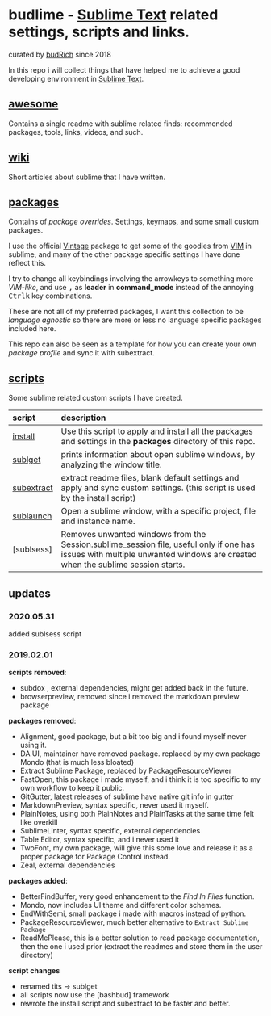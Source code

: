 # budlime - [Sublime Text] related settings, scripts and links.
curated by [budRich] since 2018  

In this repo i will collect things that have helped me to achieve a good developing environment in [Sublime Text].  

## [awesome]

Contains a single readme with sublime related finds: recommended packages, tools, links, videos, and such.

## [wiki]

Short articles about sublime that I have written.

## [packages]

Contains of *package overrides*. Settings, keymaps, and some small custom packages.

I use the official [Vintage] package to get some of the goodies from [VIM] in sublime, and many of the other package specific settings I have done reflect this.  

I try to change all keybindings involving the arrowkeys to something more *VIM-like*, and use <kbd>,</kbd> as **leader** in **command_mode** instead of the annoying <kbd>Ctrl</kbd><kbd>k</kbd> key combinations.

These are not all of my preferred packages, I want this collection to be *language agnostic* so there are more or less no language specific packages included here.

This repo can also be seen as a template for how you can create your own *package profile* and sync it with subextract.

## [scripts]  

Some sublime related custom scripts I have created.  

| script       | description
|:-------------|:---------------------------
| [install]    | Use this script to apply and install all the packages and settings in the **packages** directory of this repo.
| [sublget]    | prints information about open sublime windows, by analyzing the window title.
| [subextract] | extract readme files, blank default settings and apply and sync custom settings. (this script is used by the install script)
| [sublaunch]  | Open a sublime window, with a specific project, file and instance name.          |
| [sublsess]  | Removes unwanted windows from the Session.sublime_session file, useful only if one has issues with multiple unwanted windows are created when the sublime session starts.          |

## updates

### 2020.05.31
added sublsess script

### 2019.02.01

**scripts removed**:  
- subdox , external dependencies, might get added back in the future.
- browserpreview, removed since i removed the markdown preview package

**packages removed**:  
- Alignment, good package, but a bit too big and i found myself never using it.
- DA UI, maintainer have removed package. replaced by my own package Mondo (that is much less bloated)
- Extract Sublime Package, replaced by PackageResourceViewer
- FastOpen, this package i made myself, and i think it is too specific to my own workflow to keep it public.
- GitGutter, latest releases of sublime have native git info in gutter
- MarkdownPreview, syntax specific, never used it myself.
- PlainNotes, using both PlainNotes and PlainTasks at the same time felt like overkill
- SublimeLinter, syntax specific, external dependencies
- Table Editor, syntax specific, and i never used it
- TwoFont, my own package, will give this some love and release it as a proper package for Package Control instead.
- Zeal, external dependencies

**packages added**:  
- BetterFindBuffer, very good enhancement to the *Find In Files* function.
- Mondo, now includes UI theme and different color schemes.
- EndWithSemi, small package i made with macros instead of python.
- PackageResourceViewer, much better alternative to `Extract Sublime Package`
- ReadMePlease, this is a better solution to read package documentation, then the one i used prior (extract the readmes and store them in the user directory)

**script changes**  
- renamed tits -> sublget
- all scripts now use the [bashbud] framework
- rewrote the install script and subextract to be faster and better.

[GTFM]: https://github.com/budlabs/GTFM
[install]: https://github.com/budlabs/budlime/tree/master/install
[VIM]: https://www.vim.org/
[Vintage]: http://www.sublimetext.com/docs/3/vintage.html
[Sublime Text]: https://www.sublimetext.com/
[subextract]: https://github.com/budlabs/budlime/tree/master/src/subextract
[sublget]: https://github.com/budlabs/budlime/tree/master/src/sublget
[install]: https://github.com/budlabs/budlime/tree/master/src/install
[sublaunch]: https://github.com/budlabs/budlime/tree/master/src/sublaunch
[sublaunch]: https://github.com/budlabs/budlime/tree/master/src/sublsess
[awesome]: https://github.com/budlabs/budlime/tree/master/awesome
[wiki]: https://github.com/budlabs/budlime/tree/master/wiki
[packages]: https://github.com/budlabs/budlime/tree/master/packages
[scripts]: https://github.com/budlabs/budlime/tree/master/scripts
[budRich]: https://budrich.github.io/

